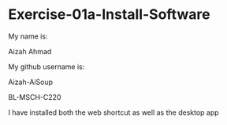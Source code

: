 # Exercise-01a-Install-Software
My name is:

Aizah Ahmad

My github username is:

Aizah-AiSoup

BL-MSCH-C220

I have installed both the web shortcut as well as the desktop app
